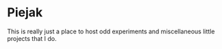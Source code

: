 # Piejak

This is really just a place to host odd experiments and miscellaneous little projects that I do.
